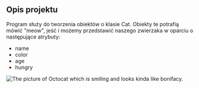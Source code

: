 ## Opis projektu
Program służy do tworzenia obiektów o klasie Cat. 
Obiekty te potrafią mówić "meow", jeść i możemy przedstawić naszego zwierzaka w oparciu o następujące atrybuty:
* name
* color
* age
* hungry

![The picture of Octocat which is smiling and looks kinda like bonifacy.](https://myoctocat.com/assets/images/base-octocat.svg)
